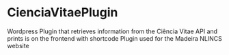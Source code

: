 # CienciaVitaePlugin
Wordpress Plugin that retrieves information from the Ciência Vitae API and prints is on the frontend with shortcode
Plugin used for the Madeira NLINCS website
